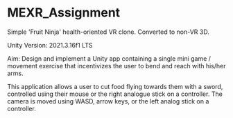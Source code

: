 # MEXR_Assignment

Simple 'Fruit Ninja' health-oriented VR clone. Converted to non-VR 3D.

Unity Version: 2021.3.16f1 LTS

Aim: Design and implement a Unity app containing a single mini game / movement exercise that incentivizes the user to bend and reach with his/her arms.

This application allows a user to cut food flying towards them with a sword, controlled using their mouse or the right analogue stick on a controller. The camera is moved using WASD, arrow keys, or the left analog stick on a controller.